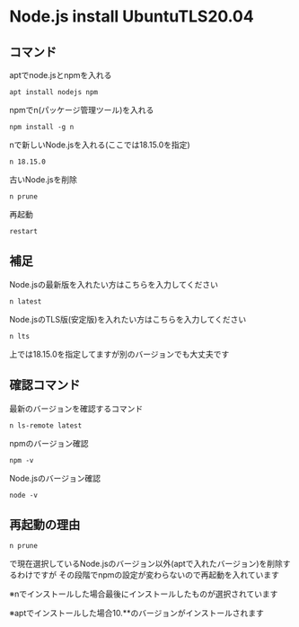 # Node.js install UbuntuTLS20.04

## コマンド
aptでnode.jsとnpmを入れる
```
apt install nodejs npm
```
npmでn(パッケージ管理ツール)を入れる
```
npm install -g n
```
nで新しいNode.jsを入れる(ここでは18.15.0を指定)
```
n 18.15.0
```
古いNode.jsを削除
```
n prune
```
再起動
```
restart
```
## 補足
Node.jsの最新版を入れたい方はこちらを入力してください
```
n latest
```
Node.jsのTLS版(安定版)を入れたい方はこちらを入力してください
```
n lts
```
上では18.15.0を指定してますが別のバージョンでも大丈夫です

## 確認コマンド
最新のバージョンを確認するコマンド
```
n ls-remote latest
```
npmのバージョン確認
```
npm -v
```
Node.jsのバージョン確認
```
node -v
```

## 再起動の理由
```
n prune
```
で現在選択しているNode.jsのバージョン以外(aptで入れたバージョン)を削除するわけですが
その段階でnpmの設定が変わらないので再起動を入れています

※nでインストールした場合最後にインストールしたものが選択されています

※aptでインストールした場合10.**のバージョンがインストールされます